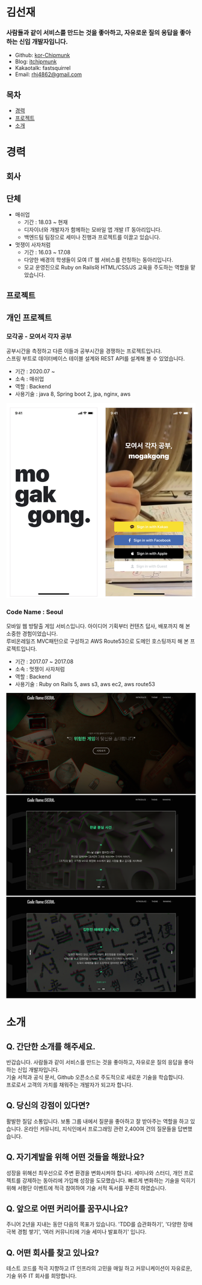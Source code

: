 # 김선재

### 사람들과 같이 서비스를 만드는 것을 좋아하고, 자유로운 질의 응답을 좋아하는 신입 개발자입니다.

- Github: [kor-Chipmunk](https://github.com/kor-Chipmunk/)
- Blog: [itchipmunk](https://itchipmunk.tistory.com)
- Kakaotalk: fastsquirrel
- Email: rhj4862@gmail.com

## 목차
- [경력](#경력)
- [프로젝트](#프로젝트)
- [소개](#소개)

# 경력

## 회사

## 단체
- 매쉬업
  - 기간 : 18.03 ~ 현재
  - 디자이너와 개발자가 함께하는 모바일 앱 개발 IT 동아리입니다.
  - 백엔드팀 팀장으로 세미나 진행과 프로젝트를 이끌고 있습니다.
- 멋쟁이 사자처럼
  - 기간 : 16.03 ~ 17.08
  - 다양한 배경의 학생들이 모여 IT 웹 서비스를 런칭하는 동아리입니다.
  - 모교 운영진으로 Ruby on Rails와 HTML/CSS/JS 교육을 주도하는 역할을 맡았습니다.

## 프로젝트

## 개인 프로젝트

### 모각공 - 모여서 각자 공부

공부시간을 측정하고 다른 이들과 공부시간을 경쟁하는 프로젝트입니다.  
스프링 부트로 데이터베이스 테이블 설계와 REST API를 설계해 볼 수 있었습니다.

- 기간 : 2020.07 ~
- 소속 : 매쉬업
- 역할 : Backend
- 사용기술 : java 8, Spring boot 2, jpa, nginx, aws

![images](./images/mogakgong1.png)

### Code Name : Seoul

모바일 웹 방탈출 게임 서비스입니다. 아이디어 기획부터 컨텐츠 답사, 배포까지 해 본 소중한 경험이었습니다.  
루비온레일즈 MVC패턴으로 구성하고 AWS Route53으로 도메인 호스팅까지 해 본 프로젝트입니다.

- 기간 : 2017.07 ~ 2017.08
- 소속 : 멋쟁이 사자처럼
- 역할 : Backend
- 사용기술 : Ruby on Rails 5, aws s3, aws ec2, aws route53

![images](./images/codename1.png)
![images](./images/codename2.png)
![images](./images/codename3.png)

# 소개
## Q. 간단한 소개를 해주세요.
반갑습니다. 사람들과 같이 서비스를 만드는 것을 좋아하고, 자유로운 질의 응답을 좋아하는 신입 개발자입니다.  
기술 서적과 공식 문서, Github 오픈소스로 주도적으로 새로운 기술을 학습합니다.  
프로로서 고객의 가치를 채워주는 개발자가 되고자 합니다.

## Q. 당신의 강점이 있다면?
활발한 질답 소통입니다. 보통 그룹 내에서 질문을 좋아하고 잘 받아주는 역할을 하고 있습니다. 온라인 커뮤니티, 지식인에서 프로그래밍 관련 2,400여 건의 질문들을 답변했습니다.

## Q. 자기계발을 위해 어떤 것들을 해왔나요?
성장을 위해선 최우선으로 주변 환경을 변화시켜야 합니다. 세미나와 스터디, 개인 프로젝트를 강제하는 동아리에 가입해 성장을 도모했습니다. 빠르게 변화하는 기술을 익히기 위해 서평단 이벤트에 적극 참여하여 기술 서적 독서를 꾸준히 하였습니다.

## Q. 앞으로 어떤 커리어를 꿈꾸시나요?
주니어 2년을 지내는 동안 다음의 목표가 있습니다. 'TDD를 습관화하기', '다양한 장애 극복 경험 쌓기', '여러 커뮤니티에 기술 세미나 발표하기' 입니다.

## Q. 어떤 회사를 찾고 있나요?
테스트 코드를 적극 지향하고 IT 인프라의 고민을 매일 하고 커뮤니케이션이 자유로운, 기술 위주 IT 회사를 희망합니다.
